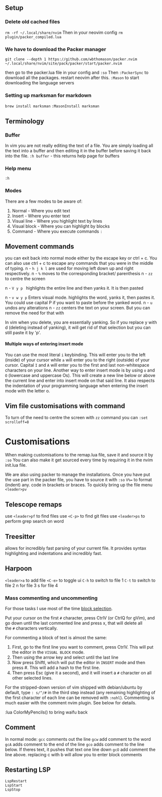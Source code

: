 ## Setup
### Delete old cached files 
`rm -rf ~/.local/share/nvim`
Then in your neovim config
`rm plugin/packer_compiled.lua` 

### We have to download the Packer manager 
`git clone --depth 1 https://github.com/wbthomason/packer.nvim ~/.local/share/nvim/site/pack/packer/start/packer.nvim`

then go to the packer.lua file in your config and 
`:so`
Then
`:PackerSync` to download all the packages.
restart neovim after this. 
`:Mason` to start downloading the language servers 


### Setting up marksman for markdown
`brew install marksman`
`:MasonInstall marksman`

## Terminology 
### Buffer
In vim you are not really editing the text of a file. You are simply loading all the text into a buffer and then editing it in the buffer before saving it back into the file. 
`:h buffer` - this returns help page for buffers 
### Help menu
`:h`
### Modes
There are a few modes to be aware of:
1) Normal - Where you edit text
2) Insert - Where you enter text 
3) Visual line - Where you highlight text by lines
4) Visual block - Where you can highlight by blocks
5) Command - Where you execute commands `:`

## Movement commands
you can exit back into normal mode either by the escape key or ctrl + c. You can also use ctrl + c to escape any commands that you were in the middle of typing. 
n - `h j k l` are used for moving left down up and right respectively. 
n - `%` moves to the corresponding bracket/ parenthesis 
n - `zz` to centre the screen

n - `V y p ` highlights the entire line and then yanks it. It is then pasted 

n - `v w y p` Enters visual mode. highlights the word, yanks it, then pastes it. You could use capital P if you want to paste before the yanked word. 
n - `u` undos any alterations
n - `zz` centers the text on your screen. But you can remove the need for that with 


In vim when you delete, you are essentially yanking. So if you replace y with d (deleting instead of yanking), it will get rid of that selection but you can still paste it by 'p'. 

#### Multiple ways of entering insert mode
You can use the most literal `i` keybinding. This will enter you to the left (inside) of your cursor while `a` will enter you to the right (outside) of your cursor. Capital `I` and `A` will enter you to the first and last non-whitespace characters on your line. 
Another way to enter insert mode is by using `o` and `O` (lowercase and uppercase Os). This will create a new line below or above the current line and enter into insert mode on that said line. 
It also respects the indentation of your programming language when entering the insert mode with the letter o.

## Vim file customisations with command 
To turn of the need to centre the screen with `zz` command you can `:set scrolloff=8`



# Customisations 


When making customisations to the remap.lua file, save it and source it by `:so`
You can also make it get sourced every time by requiring it in the nvim init.lua file. 

We are also using packer to manage the installations. Once you have put the use part in the packer file, you have to source it with `:so`
`V%=` to format (indent) any. code in brackets or braces. 
To quickly bring up the file menu `<leader>pv`
## Telescope remaps
use `<leader>pf` to find files
use `<C-p>` to find git files
use `<leader>ps` to perform grep search on word

## Treesitter
allows for incredibly fast parsing of your current file. It provides syntax highlighting and indentations and incredibly fast. 


## Harpoon 
`<leader>a` to add file
`<C-e>` to toggle ui 
`C-h` to switch to file 1 
`C-t` to switch to file 2
n for file 3 
s for file 4




### Mass commenting and uncommenting 
For those tasks I use most of the time [block selection](http://vimdoc.sourceforge.net/htmldoc/visual.html).

Put your cursor on the first `#` character, press CtrlV (or CtrlQ for gVim), and go down until the last commented line and press x, that will delete all the `#` characters vertically.

For commenting a block of text is almost the same:

1.  First, go to the first line you want to comment, press CtrlV. This will put the editor in the `VISUAL BLOCK` mode.
2.  Then using the arrow key and select until the last line
3.  Now press ShiftI, which will put the editor in `INSERT` mode and then press #. This will add a hash to the first line.
4.  Then press Esc (give it a second), and it will insert a `#` character on all other selected lines.

For the stripped-down version of vim shipped with debian/ubuntu by default, type `: s/^/#` in the third step instead (any remaining highlighting of the first character of each line can be removed with `:nohl`).
Commenting is much easier with the comment nvim plugin. See below for details. 



:lua ColorMyPencils() to bring waifu back 




## Comment 
In normal mode:
	`gcc` comments out the line 
	`gcw` add comment to the word 
	`gcA` adds comment to the end of the line 
	`gco` adds comment to the line below. If theres text, it pushes that text one line down 
	`gcO` add comment the line above. 
replacing c with b will allow you to enter block comments 


## Restarting LSP 
```
LspRestart
LspStart
LspStop
```
